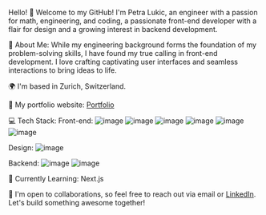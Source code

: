 Hello! 👋 Welcome to my GitHub! I'm Petra Lukic, an engineer with a passion for math, engineering, and coding, a passionate front-end developer with a flair for design and a growing interest in backend development.

🚀 About Me:
    While my engineering background forms the foundation of my problem-solving skills, I have found my true calling in front-end development. I love crafting captivating user interfaces and seamless interactions to bring ideas to life.

🌍 I'm based in Zurich, Switzerland.

🔗 My portfolio website: [Portfolio](https://petralukic.com)

💻 Tech Stack:
Front-end: ![image](https://github.com/petra-lukic/petra-lukic/assets/125557910/a5208e30-3f4f-4a5a-a4b3-e89cb43dd4ff)
 ![image](https://github.com/petra-lukic/petra-lukic/assets/125557910/f933a115-c871-4637-bb41-dc30076a5e75) ![image](https://github.com/petra-lukic/petra-lukic/assets/125557910/82b26376-3d06-48e7-85f2-c3d945eb1971) ![image](https://github.com/petra-lukic/petra-lukic/assets/125557910/fa15b01e-b3c7-495c-a6df-dad8a6e9b441) ![image](https://github.com/petra-lukic/petra-lukic/assets/125557910/ca4b6057-46ce-4eaf-bb39-b92d0b5a6e8b) ![image](https://github.com/petra-lukic/petra-lukic/assets/125557910/18d7bc9f-8dec-445b-be2b-94c148c595d3)

Design: ![image](https://github.com/petra-lukic/petra-lukic/assets/125557910/cfd33159-9eb2-42ee-93cb-3c0bd39ff848)

Backend: ![image](https://github.com/petra-lukic/petra-lukic/assets/125557910/0e616816-e4fe-40dc-988d-490095b1e7ca) ![image](https://github.com/petra-lukic/petra-lukic/assets/125557910/ff6edf60-08c9-4d78-a45e-fa7b694d8d79)



🌱 Currently Learning: Next.js

🤝 I'm open to collaborations, so feel free to reach out via email or [LinkedIn](https://www.linkedin.com/in/petralukic/). Let's build something awesome together!





